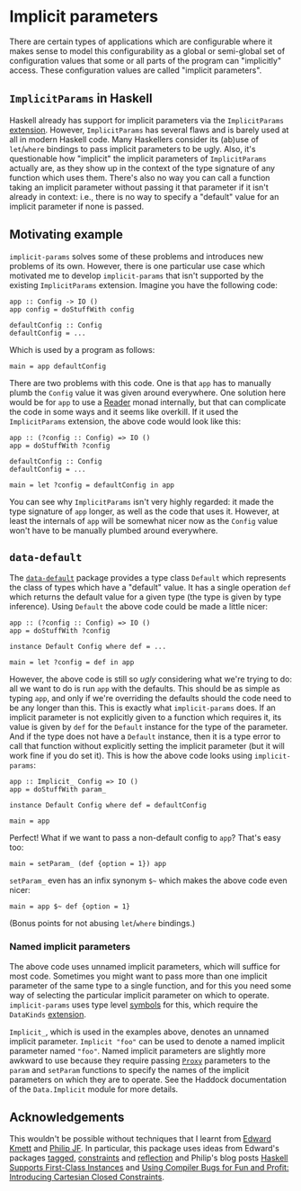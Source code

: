 # Implicit parameters

There are certain types of applications which are configurable where it makes
sense to model this configurability as a global or semi-global set of
configuration values that some or all parts of the program can "implicitly"
access. These configuration values are called "implicit parameters".

## `ImplicitParams` in Haskell

Haskell already has support for implicit parameters via the `ImplicitParams`
[extension][ImplicitParams]. However, `ImplicitParams` has several flaws and
is barely used at all in modern Haskell code. Many Haskellers consider its
(ab)use of `let`/`where` bindings to pass implicit parameters to be ugly.
Also, it's questionable how "implicit" the implicit parameters of
`ImplicitParams` actually are, as they show up in the context of the type
signature of any function which uses them. There's also no way you can call a
function taking an implicit parameter without passing it that parameter if it
isn't already in context: i.e., there is no way to specify a "default" value
for an implicit parameter if none is passed.

## Motivating example

`implicit-params` solves some of these problems and introduces new problems of
its own. However, there is one particular use case which motivated me to
develop `implicit-params` that isn't supported by the existing
`ImplicitParams` extension. Imagine you have the following code:

    app :: Config -> IO ()
    app config = doStuffWith config
    
    defaultConfig :: Config
    defaultConfig = ...

Which is used by a program as follows:

    main = app defaultConfig

There are two problems with this code. One is that `app` has to manually plumb
the `Config` value it was given around everywhere. One solution here would be
for `app` to use a [Reader][Reader] monad internally, but that can complicate
the code in some ways and it seems like overkill. If it used the
`ImplicitParams` extension, the above code would look like this:

    app :: (?config :: Config) => IO ()
    app = doStuffWith ?config
    
    defaultConfig :: Config
    defaultConfig = ...

    main = let ?config = defaultConfig in app

You can see why `ImplicitParams` isn't very highly regarded: it made the type
signature of `app` longer, as well as the code that uses it. However, at least
the internals of `app` will be somewhat nicer now as the `Config` value won't
have to be manually plumbed around everywhere.

## `data-default`

The [`data-default`][data-default] package provides a type class `Default`
which represents the class of types which have a \"default\" value. It has a
single operation `def` which returns the default value for a given type (the
type is given by type inference). Using `Default` the above code could be made
a little nicer:

    app :: (?config :: Config) => IO ()
    app = doStuffWith ?config
    
    instance Default Config where def = ...

    main = let ?config = def in app

However, the above code is still so *ugly* considering what we're trying to
do: all we want to do is run `app` with the defaults. This should be as simple
as typing `app`, and only if we're overriding the defaults should the code
need to be any longer than this. This is exactly what `implicit-params` does.
If an implicit parameter is not explicitly given to a function which requires
it, its value is given by `def` for the `Default` instance for the type of the
parameter. And if the type does not have a `Default` instance, then it is a
type error to call that function without explicitly setting the implicit
parameter (but it will work fine if you do set it). This is how the above code
looks using `implicit-params`:

    app :: Implicit_ Config => IO ()
    app = doStuffWith param_

    instance Default Config where def = defaultConfig

    main = app

Perfect! What if we want to pass a non-default config to `app`? That's easy
too:

    main = setParam_ (def {option = 1}) app

`setParam_` even has an infix synonym `$~` which makes the above code even
nicer:

    main = app $~ def {option = 1}

(Bonus points for not abusing `let`/`where` bindings.)

### Named implicit parameters

The above code uses unnamed implicit parameters, which will suffice for most
code. Sometimes you might want to pass more than one implicit parameter of the
same type to a single function, and for this you need some way of selecting
the particular implicit parameter on which to operate. `implicit-params` uses
type level [symbols][Symbols] for this, which require the `DataKinds`
[extension][DataKinds].

`Implicit_`, which is used in the examples above, denotes an unnamed implicit
parameter. `Implicit "foo"` can be used to denote a named implicit parameter
named `"foo"`. Named implicit parameters are slightly more awkward to use
because they require passing [`Proxy`][Proxy] parameters to the `param` and
`setParam` functions to specify the names of the implicit parameters on which
they are to operate. See the Haddock documentation of the `Data.Implicit`
module for more details.

## Acknowledgements

This wouldn't be possible without techniques that I learnt from
[Edward Kmett][edwardk] and [Philip JF][philipjf]. In particular, this package
uses ideas from Edward's packages [tagged][tagged], [constraints][constraints]
and [reflection][reflection] and Philip's blog posts [Haskell Supports
First-Class Instances][firstclass] and [Using Compiler Bugs for Fun and
Profit: Introducing Cartesian Closed Constraints][profit].

[ImplicitParams]: http://www.haskell.org/ghc/docs/latest/html/users_guide/other-type-extensions.html#implicit-parameters
[Reader]: http://hackage.haskell.org/packages/archive/mtl/latest/doc/html/Control-Monad-Reader-Class.html
[data-default]: http://hackage.haskell.org/package/data-default
[Symbols]: http://www.haskell.org/ghc/docs/latest/html/libraries/base/GHC-TypeLits.html#t:Symbol
[DataKinds]: http://www.haskell.org/ghc/docs/7.4.1/html/users_guide/kind-polymorphism-and-promotion.html
[Proxy]: http://hackage.haskell.org/packages/archive/tagged/latest/doc/html/Data-Proxy.html
[edwardk]: http://comonad.com/reader/
[philipjf]: http://joyoftypes.blogspot.com/
[tagged]: http://hackage.haskell.org/package/tagged
[constraints]: http://hackage.haskell.org/package/constraints
[reflection]: http://hackage.haskell.org/package/reflection
[firstclass]: http://joyoftypes.blogspot.com/2012/02/haskell-supports-first-class-instances.html
[profit]: http://joyoftypes.blogspot.com/2013/01/using-compiler-bugs-for-fun-and-profit.html